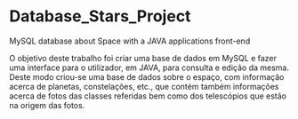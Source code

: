 # Database_Stars_Project
MySQL database about Space with a JAVA applications front-end

O objetivo deste trabalho foi criar uma base de dados em MySQL e fazer uma interface para o utilizador, em JAVA, 
para consulta e edição da mesma. Deste modo criou-se uma base de dados sobre o espaço, 
com informação acerca de planetas, constelações, etc., que contém também informações acerca de fotos 
das classes referidas bem como dos telescópios que estão na origem das fotos.
